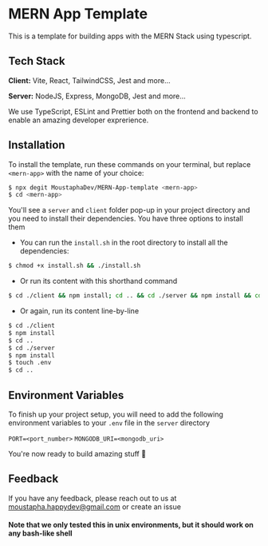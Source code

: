 
# MERN App Template

This is a template for building apps with the MERN Stack using typescript. 



## Tech Stack

**Client:** Vite, React, TailwindCSS, Jest and more...

**Server:** NodeJS, Express, MongoDB, Jest and more...

We use TypeScript, ESLint and Prettier both on the frontend and backend to enable an amazing developer exprerience.
## Installation

To install the template, run these commands on your terminal, but replace ```<mern-app>``` with the name of your choice:


```bash
$ npx degit MoustaphaDev/MERN-App-template <mern-app>
$ cd <mern-app>
```

You'll see a `server` and `client` folder pop-up in your project directory and you need to install their dependencies. You have three options to install them

- You can run the `install.sh` in the root directory to install all the dependencies:
```bash
$ chmod +x install.sh && ./install.sh

```

- Or run its content with this shorthand command

```bash
$ cd ./client && npm install; cd .. && cd ./server && npm install && cd ..
```

- Or again, run its content line-by-line

```bash
$ cd ./client
$ npm install
$ cd ..
$ cd ./server
$ npm install
$ touch .env
$ cd ..
```
## Environment Variables

To finish up your project setup, you will need to add the following environment variables to your `.env` file in the `server` directory

`PORT=<port_number>`
`MONGODB_URI=<mongodb_uri>`


You're now ready to build amazing stuff 🚀


## Feedback

If you have any feedback, please reach out to us at moustapha.happydev@gmail.com or create an issue


#### Note that we only tested this in unix environments, but it should work on any bash-like shell
